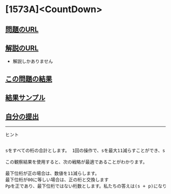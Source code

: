 # \[1573A\]\<CountDown\>

## [問題のURL](https://codeforces.com/problemset/problem/1573/A)

## [解説のURL](https://codeforces.com/blog/entry/95086)

* 解説しかありません

## [この問題の結果](https://codeforces.com/contest/1573/status/A)

## [結果サンプル](https://codeforces.com/problemset/submission/1573/129590156)

<!---- 「問題の結果の見方」
 PROBLEMS→問題番号一覧→回答者数→accepted＋言語をセレクトする 
 ---->

## [自分の提出](https://codeforces.com/contest/1555/submission/125829006)

-----
ヒント
<pre>

sをすべての桁の合計とします。 1回の操作で、sを最大11減らすことができ、s = 0の場合に終了します。これにより、最下位桁が0を示している場合、少なくとも99回の操作が必要になるため、時計の数値を減らすことは常に最適ではないという結論に至ります。

この観察結果を使用すると、次の戦略が最適であることがわかります。

最下位桁が正の場合は、数値を11減らします。
最下位桁が00に等しい場合は、正の桁と交換します
Ppを正であり、最下位桁ではない桁数とします。私たちの答えは(s + p)になります。これは、O（n）

</pre>
